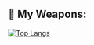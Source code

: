 ## 🌟 My Weapons:
[![Top Langs](https://github-readme-stats.vercel.app/api/top-langs/?username=lugh-tuatha&theme=react)](https://github.com/tidbitsjs/github-readme-stats)

